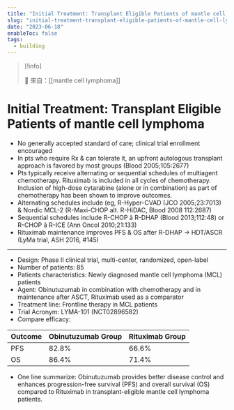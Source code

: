 ```yaml
---
title: "Initial Treatment: Transplant Eligible Patients of mantle cell lymphoma"
slug: "initial-treatment-transplant-eligible-patients-of-mantle-cell-lymphoma"
date: "2023-06-18"
enableToc: false
tags:
  - building
---
```


> [!info]
>
> 🌱 來自：[[mantle cell lymphoma]]

# Initial Treatment: Transplant Eligible Patients of mantle cell lymphoma

- No generally accepted standard of care; clinical trial enrollment encouraged
- In pts who require Rx & can tolerate it, an upfront autologous transplant approach is favored by most groups (Blood 2005;105:2677)
- Pts typically receive alternating or sequential schedules of multiagent chemotherapy. Rituximab is included in all cycles of chemotherapy. Inclusion of high-dose cytarabine (alone or in combination) as part of chemotherapy has been shown to improve outcomes.
- Alternating schedules include (eg, R-Hyper-CVAD (JCO 2005;23:7013) & Nordic MCL-2 (R-Maxi-CHOP alt. R-HiDAC, Blood 2008 112:2687)
- Sequential schedules include R-CHOP ã R-DHAP (Blood 2013;112:48) or R-CHOP ã R-ICE (Ann Oncol 2010;21:133)
- Rituximab maintenance improves PFS & OS after R-DHAP → HDT/ASCR (LyMa trial, ASH 2016, #145)

---

- Design: Phase II clinical trial, multi-center, randomized, open-label
- Number of patients: 85
- Patients characteristics: Newly diagnosed mantle cell lymphoma (MCL) patients
- Agent: Obinutuzumab in combination with chemotherapy and in maintenance after ASCT, Rituximab used as a comparator
- Treatment line: Frontline therapy in MCL patients
- Trial Acronym: LYMA-101 (NCT02896582)
- Compare efficacy:

| Outcome | Obinutuzumab Group | Rituximab Group |
| ------- | ------------------ | --------------- |
| PFS     | 82.8%              | 66.6%           |
| OS      | 86.4%              | 71.4%           |

- One line summarize: Obinutuzumab provides better disease control and enhances progression-free survival (PFS) and overall survival (OS) compared to Rituximab in transplant-eligible mantle cell lymphoma patients.
